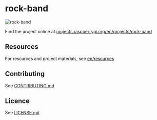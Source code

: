 # rock-band

![rock-band](en/images/small_banner.png)

Find the project online at [projects.raspberrypi.org/en/projects/rock-band](https://projects.raspberrypi.org/en/projects/rock-band)

## Resources
For resources and project materials, see [en/resources](https://github.com/raspberrypilearning/rock-band/tree/master/en/resources)

## Contributing
See [CONTRIBUTING.md](CONTRIBUTING.md)

## Licence
 See [LICENSE.md](LICENSE.md)
